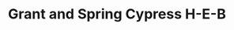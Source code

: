 ---
title: "Grant and Spring Cypress H-E-B"
url: /cypress/grant-and-spring-cypress-h-e-b/
shop: Supermarkt
---